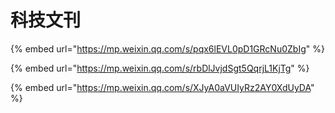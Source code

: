 # 科技文刊

{% embed url="https://mp.weixin.qq.com/s/pqx6lEVL0pD1GRcNu0ZbIg" %}

{% embed url="https://mp.weixin.qq.com/s/rbDlJvjdSgt5QqrjL1KjTg" %}

{% embed url="https://mp.weixin.qq.com/s/XJyA0aVUIyRz2AY0XdUyDA" %}

